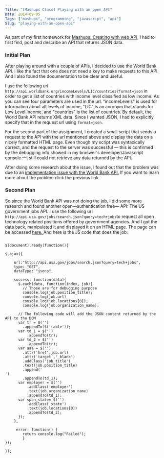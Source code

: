 ```yaml
---
Title: "[Mashups Class] Playing with an open API"
Date: 2014-09-05
Tags: ["mashups", "programming", "javascript", "api"]
Slug: "playing-with-an-open-api"
---
```


As part of my first homework for <a href="https://github.com/craigprotzel/Mashups" target="_blank">Mashups: Creating with web API</a>, I had to first find, post and describe an API that returns JSON data.

### Initial Plan
After playing around with a couple of APIs, I decided to use the World Bank API. I like the fact that
one does not need a key to make requests to this API. And I also found the documentation
to be clear and useful.

I use the following url ```http://api.worldbank.org/incomeLevels/LIC/countries?format=json```
in order to get a list of countries with income level classified as low income. As you can see four parameters are used
in the url. "incomeLevels" is used for information about all levels of income, "LIC" is an acronym that stands for
Low Level Income, and "countries" is the list of countries. By default, the World Bank API returns XML data. Since I wanted JSON, I had to explicitly specify that in the request url using ```format=json```.

For the second part of the assignment, I created a small script that sends a request to the API with the url mentioned above
and display the data on a nicely formatted HTML page.  Even though my script was syntaxically correct, and the request to the server was successful &mdash; this is confirmed by the debugging info showed in my broswer's developer/Javascript console &mdash;I still could not retrieve any data returned by the API.

After doing some research about the issue, I found out that  the problem was due to an <a href="http://stackoverflow.com/questions/22186703/modifying-jquery-jsonp-callback-function">implementation issue with the World Bank API.</a>  If you want to learn more about the problem click the  previous link.

### Second Plan
So since the World Bank API was not doing the job, I did some more research and found another open&mdash;authentication free&mdash; API: The US government jobs API.
I use the following url ``` http://api.usa.gov/jobs/search.json?query=tech+jobs ```to request all open technology related positions offered by government agencies. And I got the data back, manipulated it and displayed it on an HTML page. The page can be accessed <a href="/files/mashups/hmw_1.html" target="_blank"> here. </a> And here is the JS code that does the job:

<pre><code class="js">
$(document).ready(function(){

$.ajax({

    url:"http://api.usa.gov/jobs/search.json?query=tech+jobs",
    type: "GET",
    dataType: "jsonp",

    success: function(data){
      $.each(data, function(index, job){
        // Those are for debugging purpose
        console.log(job.position_title);
        console.log(job.url)
        console.log(job.locations[0]);
        console.log(job.organization_name);

      // The following code will add the JSON content returned by the API to the DOM
      var tr = $('<tr/>')
        .appendTo($('table'));
      var td_1 = $('<td/>')
          .appendTo(tr);
      var td_2 = $('<td/>')
          .appendTo(tr);
      var aaa = $('<a/>')
        .attr('href',job.url)
        .attr('target','_blank')
        .addClass('job_title')
        .text(job.position_title)
        .append('<br />')
        .appendTo(td_1);
      var employer = $('<span/>')
          .addClass('employer')
          .text(job.organization_name)
          .appendTo(td_1);
      var span_state= $('<span/>')
          .addClass('state')
          .text(job.locations[0])
          .appendTo(td_2);
      });
    },

     error: function() {
        return console.log("Failed");
        }
});

});
</code></pre>


